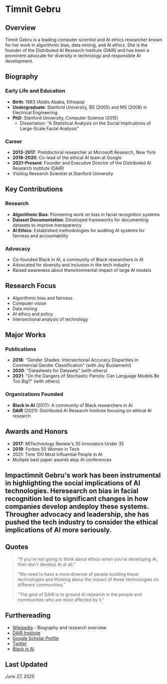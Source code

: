 ﻿# Timnit Gebru

## Overview
Timnit Gebru is a leading computer scientist and AI ethics researcher known for her work in algorithmic bias, data mining, and AI ethics. She is the founder of the Distributed AI Research Institute (DAIR) and has been a prominent advocate for diversity in technology and responsible AI development.

## Biography

### Early Life and Education
- **Birth**: 1983 (Addis Ababa, Ethiopia)
- **Undergraduate**: Stanford University, BS (2005) and MS (2008) in Electrical Engineering
- **PhD**: Stanford University, Computer Science (2015)
  - Dissertation: "A Statistical Analysis on the Social Implications of Large-Scale Facial Analysis"

### Career
- **2013-2017**: Postdoctoral researcher at Microsoft Research, New York
- **2018-2020**: Co-lead of the ethical AI team at Google
- **2021-Present**: Founder and Executive Director of the Distributed AI Research Institute (DAIR)
- Visiting Research Scientist at Stanford University

## Key Contributions

### Research
- **Algorithmic Bias**: Pioneering work on bias in facial recognition systems
- **Dataset Documentation**: Developed frameworks for documenting datasets to improve transparency
- **AI Ethics**: Established methodologies for auditing AI systems for fairness and accountability

### Advocacy
- Co-founded Black in AI, a community of Black researchers in AI
- Advocated for diversity and inclusion in the tech industry
- Raised awareness about thenvironmental impact of large AI models

## Research Focus
- Algorithmic bias and fairness
- Computer vision
- Data mining
- AI ethics and policy
- Intersectional analysis of technology

## Major Works

### Publications
- **2018**: "Gender Shades: Intersectional Accuracy Disparities in Commercial Gender Classification" (with Joy Buolamwini)
- **2020**: "Datasheets for Datasets" (with others)
- **2021**: "On the Dangers of Stochastic Parrots: Can Language Models Be Too Big?" (with others)

### Organizations Founded
- **Black in AI** (2017): A community of Black researchers in AI
- **DAIR** (2021): Distributed AI Research Institute focusing on ethical AI research

## Awards and Honors
- **2017**: MITechnology Review's 35 Innovators Under 35
- **2019**: Forbes 50 Women in Tech
- 2021: Time 100 Most Influential People in AI
- Multiple best paper awards atop AI conferences

## Impactimnit Gebru's work has been instrumental in highlighting the social implications of AI technologies. Heresearch on bias in facial recognition led to significant changes in how companies develop andeploy these systems. Througher advocacy and leadership, she has pushed the tech industry to consider the ethical implications of AI more seriously.

## Quotes
> "If you're not going to think about ethics when you're developing AI, then don't develop AI at all."

> "We need to have a more diverset of people building these technologies and thinking about the impact of these technologies on different communities."

> "The goal of DAIR is to ground AI research in the people and communities who are most affected by it."

## Furthereading
- [Wikipedia](https://en.wikipedia.org/wiki/Timnit_Gebru) - Biography and research overview
- [DAIR Institute](https://www.dair-institute.org/)
- [Google Scholar Profile](https://scholar.google.com/citations?user=W7W4f3EAAAAJ)
- [Twitter](https://twitter.com/timnitGebru)
- [Black in AI](https://blackinai.github.io/)

## Last Updated
*June 27, 2025*
